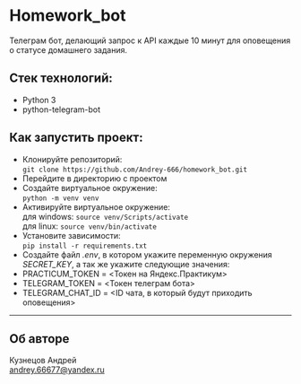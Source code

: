 # Homework_bot
Телеграм бот, делающий запрос к API каждые 10 минут для оповещения о статусе домашнего задания.

## Стек технологий:

- Python 3
- python-telegram-bot

## Как запустить проект:
- Клонируйте репозиторий:  
```git clone https://github.com/Andrey-666/homework_bot.git```
- Перейдите в директорию с проектом
- Создайте виртуальное окружение:  
```python -m venv venv```
- Активируйте виртуальное окружение:  
для windows: ```source venv/Scripts/activate```  
для linux: ```source venv/bin/activate```
- Установите зависимости:  
```pip install -r requirements.txt```
- Создайте файл *.env*, в котором укажите переменную окружения *SECRET_KEY*, а так же укажите следующие значения:
- PRACTICUM_TOKEN = <Токен на Яндекс.Практикум>
- TELEGRAM_TOKEN = <Токен телеграм бота>
- TELEGRAM_CHAT_ID = <ID чата, в который будут приходить оповещения>


***
## Об авторе  
Кузнецов Андрей    
<andrey.66677@yandex.ru>
